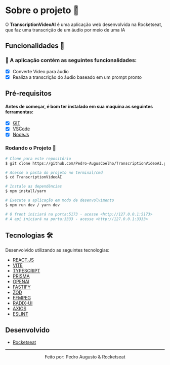 # Sobre o projeto 💬

O **TranscriptionVideoAI** é uma aplicação web desenvolvida na Rocketseat, que faz uma transcrição de um áudio por meio de uma IA

## Funcionalidades 🧠

###  📕 A aplicação contém as seguintes funcionalidades:

- [x] Converte Video para áudio
- [x] Realiza a transcrição do áudio baseado em um prompt pronto 

## Pré-requisitos
#### Antes de começar, é bom ter instalado em sua maquina as seguintes ferramentas:
- [x] [GIT](https://git-scm.com/)
- [x] [VSCode](https://code.visualstudio.com/)
- [x] [NodeJs](https://nodejs.org/en/)

### Rodando o Projeto 📖

```bash
# Clone para este repositório
$ git clone https://github.com/Pedro-AugusCoelho/TranscriptionVideoAI.git

# Acesse a pasta do projeto no terminal/cmd
$ cd TranscriptionVideoAI

# Instale as dependências
$ npm install/yarn

# Execute a aplicação em modo de desenvolvimento
$ npm run dev / yarn dev

# O front iniciará na porta:5173 - acesse <http://127.0.0.1:5173>
# A api iniciará na porta:3333 - acesse <http://127.0.0.1:3333>
```

## Tecnologias 🛠

Desenvolvido utilizando as seguintes tecnologias:

- [REACT.JS](https://reactjs.org/)
- [VITE](https://vitejs.dev/)
- [TYPESCRIPT](https://www.typescriptlang.org/)
- [PRISMA](https://www.prisma.io/studio)
- [OPENAI](https://openai.com/)
- [FASTIFY](https://github.com/fastify/fastify)
- [ZOD](https://zod.dev/)
- [FFMPEG](https://github.com/ffmpegwasm/ffmpeg.wasm#ffmpegwasm)
- [RADIX-UI](https://www.radix-ui.com/)
- [AXIOS](https://axios-http.com/ptbr/docs/intro)
- [ESLINT](https://eslint.org/)

## Desenvolvido ##

- [Rocketseat](https://www.rocketseat.com.br)

****************

<p align="center">Feito por: Pedro Augusto & Rocketseat</p>
